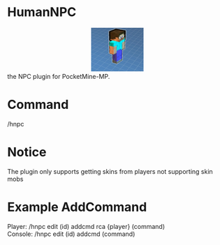 # HumanNPC
<center><img src='icon.png' width=120 height=100</img></center>
the NPC plugin for PocketMine-MP.

# Command
/hnpc

# Notice
The plugin only supports getting skins from players not supporting skin mobs

# Example AddCommand

Player: /hnpc edit (id) addcmd rca {player} (command)
<br>
Console: /hnpc edit (id) addcmd (command)
